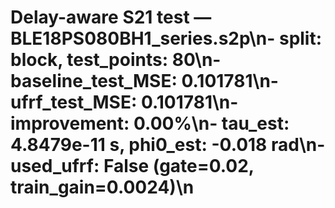 # Delay-aware S21 test — BLE18PS080BH1_series.s2p\n- split: block, test_points: 80\n- baseline_test_MSE: 0.101781\n- ufrf_test_MSE: 0.101781\n- improvement: 0.00%\n- tau_est: 4.8479e-11 s, phi0_est: -0.018 rad\n- used_ufrf: False (gate=0.02, train_gain=0.0024)\n
